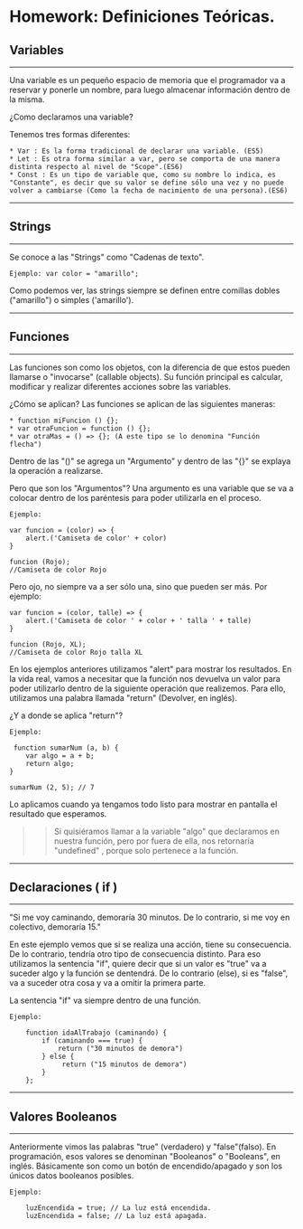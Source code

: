 # Homework: Definiciones Teóricas.



## Variables
---
Una variable es un pequeño espacio de memoria que el programador va a reservar y ponerle un nombre, para luego almacenar información dentro de la misma.

¿Como declaramos una variable?

Tenemos tres formas diferentes: 

    * Var : Es la forma tradicional de declarar una variable. (ES5)
    * Let : Es otra forma similar a var, pero se comporta de una manera distinta respecto al nivel de "Scope".(ES6)
    * Const : Es un tipo de variable que, como su nombre lo indica, es "Constante", es decir que su valor se define sólo una vez y no puede volver a cambiarse (Como la fecha de nacimiento de una persona).(ES6)

---
## Strings
---
Se conoce a las "Strings" como "Cadenas de texto". 

    Ejemplo: var color = "amarillo";

Como podemos ver, las strings siempre se definen entre comillas dobles ("amarillo") o simples ('amarillo').

---
## Funciones
---

Las funciones son como los objetos, con la diferencia de que estos pueden llamarse o "invocarse" (callable objects).
Su función principal es calcular, modificar y realizar diferentes acciones sobre las variables.

¿Cómo se aplican?
Las funciones se aplican de las siguientes maneras:

    * function miFuncion () {};
    * var otraFuncion = function () {};
    * var otraMas = () => {}; (A este tipo se lo denomina "Función flecha")

Dentro de las "()" se agrega un "Argumento" y dentro de las "{}" se explaya la operación a realizarse.

Pero que son los "Argumentos"?
Una argumento es una variable que se va a colocar dentro de los paréntesis para poder utilizarla en el proceso.


    Ejemplo: 
    
    var funcion = (color) => {
        alert.('Camiseta de color' + color)
    }

    funcion (Rojo); 
    //Camiseta de color Rojo

Pero ojo, no siempre va a ser sólo una, sino que pueden ser más. Por ejemplo:

    var funcion = (color, talle) => {
        alert.('Camiseta de color ' + color + ' talla ' + talle)
    }

    funcion (Rojo, XL);
    //Camiseta de color Rojo talla XL


En los ejemplos anteriores utilizamos "alert" para mostrar los resultados. En la vida real, vamos a necesitar que la función nos devuelva un valor para poder utilizarlo dentro de la siguiente operación que realizemos. Para ello, utilizamos una palabra llamada "return" (Devolver, en inglés).

¿Y a donde se aplica "return"?

    Ejemplo:
    
     function sumarNum (a, b) {
        var algo = a + b;
        return algo;
    }

    sumarNum (2, 5); // 7

Lo aplicamos cuando ya tengamos todo listo para mostrar en pantalla el resultado que esperamos.

>> Si quisiéramos llamar a la variable "algo" que declaramos en nuestra función, pero por fuera de ella, nos retornaría "undefined" , porque solo pertenece a la función.

---
## Declaraciones ( if )
---

"Si me voy caminando, demoraría 30 minutos. De lo contrario, si me voy en colectivo, demoraría 15."

En este ejemplo vemos que si se realiza una acción, tiene su consecuencia. De lo contrario, tendría otro tipo de consecuencia distinto. Para eso utilizamos la sentencia "if", quiere decir que si un valor es "true" va a suceder algo y la función se dentendrá. De lo contrario (else), si es "false", va a suceder otra cosa y va a omitir la primera parte. 

La sentencia "if" va siempre dentro de una función.

    Ejemplo:

        function idaAlTrabajo (caminando) {
            if (caminando === true) {
                return ("30 minutos de demora")
            } else {
                 return ("15 minutos de demora")
            }
        }; 

---
## Valores Booleanos
---        

Anteriormente vimos las palabras "true" (verdadero) y "false"(falso). En programación, esos valores se denominan "Booleanos" o "Booleans", en inglés. Básicamente son como un botón de encendido/apagado y son los únicos datos booleanos posibles.

    Ejemplo: 

        luzEncendida = true; // La luz está encendida.
        luzEncendida = false; // La luz está apagada.

   